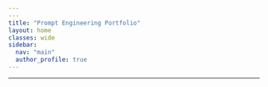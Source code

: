 ```yaml
---
---
title: "Prompt Engineering Portfolio"
layout: home
classes: wide
sidebar:
  nav: "main"
  author_profile: true
---
```


---
